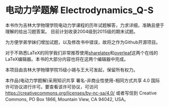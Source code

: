 # 电动力学题解 Electrodynamics_Q-S

本书作为吉林大学物理学院电动力学课程的历年试题解答，力求详细，准确且便于理解的给出习题答案。
目前计划收录2004级到2015级的期末试题。

为方便学弟学妹们增加试题，以及修改书中错误，故将之作为Github开源项目。

对于不熟悉LaTeX的同学我们非常推荐使用[sharelatex](https://cn.sharelatex.com)和[overleaf](https://www.overleaf.com/)这两个在线的LaTeX编辑器。本书的大部分内容也将在这两个编辑器中完成。


本项目由吉林大学物理学院15级小锡与王大可发起，保留所有权力。

本作品(电动力学题解)采用知识共享 署名-非商业性使用-相同方式共享 4.0 国际 许可协议进行许可。要查看该许可协议，可访问 https://creativecommons.org/licenses/by-nc-sa/4.0/ 或者写信到 Creative Commons, PO Box 1866, Mountain View, CA 94042, USA。
